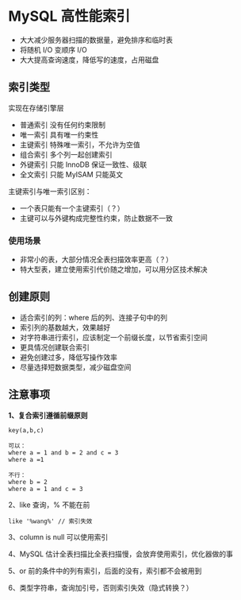 # MySQL 高性能索引

- 大大减少服务器扫描的数据量，避免排序和临时表
- 将随机 I/O 变顺序 I/O
- 大大提高查询速度，降低写的速度，占用磁盘

## 索引类型

实现在存储引擎层

- 普通索引 没有任何约束限制
- 唯一索引 具有唯一约束性
- 主键索引 特殊唯一索引，不允许为空值
- 组合索引 多个列一起创建索引
- 外键索引 只能 InnoDB 保证一致性、级联
- 全文索引 只能 MyISAM 只能英文

主键索引与唯一索引区别：

- 一个表只能有一个主键索引（？）
- 主键可以与外键构成完整性约束，防止数据不一致

### 使用场景

- 非常小的表，大部分情况全表扫描效率更高（？）
- 特大型表，建立使用索引代价随之增加，可以用分区技术解决

## 创建原则

- 适合索引的列：where 后的列、连接子句中的列
- 索引列的基数越大，效果越好
- 对字符串进行索引，应该制定一个前缀长度，以节省索引空间
- 更具情况创建联合索引
- 避免创建过多，降低写操作效率
- 尽量选择短数据类型，减少磁盘空间

## 注意事项

**1、复合索引遵循前缀原则**

```
key(a,b,c)

可以：
where a = 1 and b = 2 and c = 3
where a =1

不行：
where b = 2
where a = 1 and c = 3
```

2、like 查询，% 不能在前

```
like '%wang%' // 索引失效
```

3、column is null 可以使用索引

4、MySQL 估计全表扫描比全表扫描慢，会放弃使用索引，优化器做的事

5、or 前的条件中的列有索引，后面的没有，索引都不会被用到

6、类型字符串，查询加引号，否则索引失效（隐式转换？）
